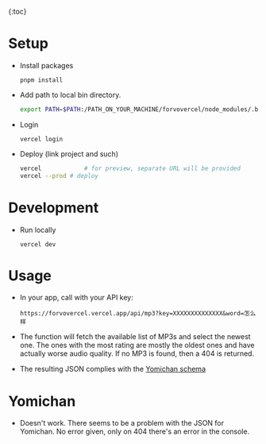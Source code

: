 {:toc}

# Setup

- Install packages

  ```
  pnpm install
  ```

- Add path to local bin directory.

  ```bash
  export PATH=$PATH:/PATH_ON_YOUR_MACHINE/forvovercel/node_modules/.bin
  ```

- Login

  ```
  vercel login
  ```

- Deploy (link project and such)

  ```bash
  vercel			# for preview, separate URL will be provided
  vercel --prod	# deploy
  ```



# Development

- Run locally

  ```
  vercel dev
  ```

  

# Usage

- In your app, call with your API key:

  ```
  https://forvovercel.vercel.app/api/mp3?key=XXXXXXXXXXXXXX&word=怎么样
  ```

- The function will fetch the available list of MP3s and select the newest one. The ones with the most rating are mostly the oldest ones and have actually worse audio quality. If no MP3 is found, then a 404 is returned.

- The resulting JSON complies with the [Yomichan schema](chrome-extension://ogmnaimimemjmbakcfefmnahgdfhfami/data/schemas/custom-audio-list-schema.json)



# Yomichan

- Doesn't work. There seems to be a problem with the JSON for Yomichan. No error given, only on 404 there's an error in the console.

